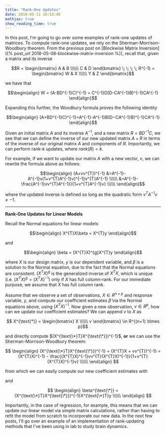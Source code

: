 ```yaml
---
title: "Rank-One Updates"
date: 2018-05-11 16:53:45
mathjax: true
show_reading_time: true
---
```


In this post, I'm going to go over some examples of rank-one updates of matrices.  To compute rank-one updates, we rely on the Sherman-Morrison-Woodbury theorem.  From the previous post on [Blockwise Matrix Inversion]({% post_url 2018-05-08-blockwise-matrix-inversion %}), recall that, given a matrix and its inverse

<!--more-->

$$R = \begin{bmatrix}
A & B \\\\\\
C & D
\end{bmatrix}  \; \; \; \; R^{-1} = \begin{bmatrix}
W & X \\\\\\
Y & Z
\end{bmatrix}$$

we have that

$$\begin{align}
W = (A-BD^{-1}C)^{-1} = C^{-1}D(D-CA^{-1}B)^{-1}CA^{-1}
\end{align}$$

Expanding this further, the Woodbury formula proves the following identity

$$\begin{align}
(A+BD^{-1}C)^{-1}=A^{-1}-A^{-1}B(D−CA^{-1}B)^{-1}CA^{-1}
\end{align}$$

Given an initial matrix $A$ and its inverse $A^{-1}$, and a new matrix $R=BD^{-1}C$, we see that we can define the inverse of our new updated matrix $A+R$ in terms of the inverse of our original matrix $A$ and components of $R$.  Importantly, we can perform rank-$k$ updates, where $rank(R) = k$.

For example, if we want to update our matrix $A$ with a new vector, $v$, we can rewrite the formula above as follows:

$$\begin{align}
(A+vv^{T})^{-1} &=A^{-1}-A^{-1}v(1+v^{T}A^{-1}v)^{-1}v^{T}A^{-1} \\\\\\
&=A^{-1}-\frac{A^{-1}vv^{T}A^{-1}}{1+v^{T}A^{-1}v} \\\\\\
\end{align}$$

where the updated inverse is defined so long as the quadratic form $v^{T}A^{-1}v \neq -1$.

------
**Rank-One Updates for Linear Models**

Recall the Normal equations for linear models:

$$\begin{align}
X^{T}X\beta = X^{T}y
\end{align}$$

and

$$\begin{align}
\beta = (X^{T}X)^{g}X^{T}y
\end{align}$$

where $X$ is our design matrix, $y$ is our dependent variable, and $\beta$ is a solution to the Normal equation, due to the fact that the Normal equations are consistent.  $(X^{T}X)^{g}$ is the generalized inverse of $X^{T}X$, which is unique (i.e. $(X^{T}X)^{g} = (X^{T}X)^{-1}$) only if $X$ has full column-rank.  For our immediate purpose, we assume that $X$ has full column rank.

Assume that we observe a set of observations, $X \in R^{n \times p}$ and response variable, $y$, and compute our coefficient estimates $\hat{\beta}$ via the Normal equations above, using $(X^{T}X)^{-1}$.  Now given a new observation, $v \in R^{p}$, how can we update our coefficient estimates?  We can append $v$ to $X$ as

$$ X^{\text{*}} = \begin{bmatrix}
X \\\\\\
v
\end{bmatrix} \in R^{(n+1) \times p}$$

and directly compute $(X^{\text{\*}T}X^{\text{\*}})^{-1}$, **or** we can use the Sherman-Morrison-Woodbury theorem:

$$
\begin{align}
(X^{\text{\*}T}X^{\text{\*}})^{-1} = (X^{T}X + vv^{T})^{-1} = (X^{T}X)^{-1} - \frac{(X^{T}X)^{-1}vv^{T}(X^{T}X)^{-1}}{1+v^{T}(X^{T}X)^{-1}v} \\\\\\
\end{align}
$$

from which we can easily compute our new coefficient estimates with

and

$$
\begin{align}
\beta^{\text{\*}} = (X^{\text{\*}T}X^{\text{\*}})^{-1}X^{\text{\*}T}y \\\\\\
\end{align}
$$

Importantly, in the case of regression, for example, this means that we can update our linear model via simple matrix calculations, rather than having to refit the model from scratch to incorporate our new data.  In the next few posts, I'll go over an example of an implementation of rank-updating methods that I've been using in lab to study brain dynamics.
